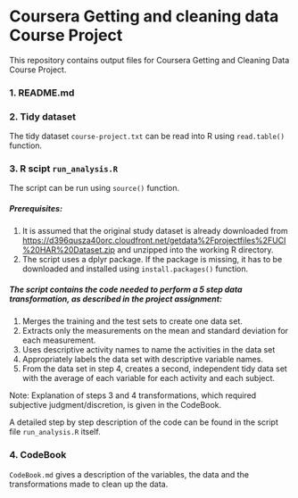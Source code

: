 # Coursera Getting and cleaning data Course Project



This repository contains output files for Coursera Getting and Cleaning Data Course Project.

### 1. README.md


### 2. Tidy dataset

The tidy dataset `course-project.txt` can be read into R using `read.table()` function.


### 3. R scipt `run_analysis.R`

The script can be run using `source()` function.

##### Prerequisites:
1. It is assumed that the original study dataset is already downloaded from https://d396qusza40orc.cloudfront.net/getdata%2Fprojectfiles%2FUCI%20HAR%20Dataset.zip and unzipped into the working R directory.
1. The script uses a dplyr package. If the package is missing, it has to be downloaded and installed using `install.packages()` function.

##### The script contains the code needed to perform a 5 step data transformation, as described in the project assignment: 
1. Merges the training and the test sets to create one data set.
1. Extracts only the measurements on the mean and standard deviation for each measurement. 
1. Uses descriptive activity names to name the activities in the data set
1. Appropriately labels the data set with descriptive variable names. 
1. From the data set in step 4, creates a second, independent tidy data set with the average of each variable for each activity and each subject.

Note: Explanation of steps 3 and 4 transformations, which required subjective judgment/discretion, is given in the CodeBook.

A detailed step by step description of the code can be found in the script file `run_analysis.R` itself.

### 4. CodeBook

`CodeBook.md` gives a description of the variables, the data and the transformations made to clean up the data.
